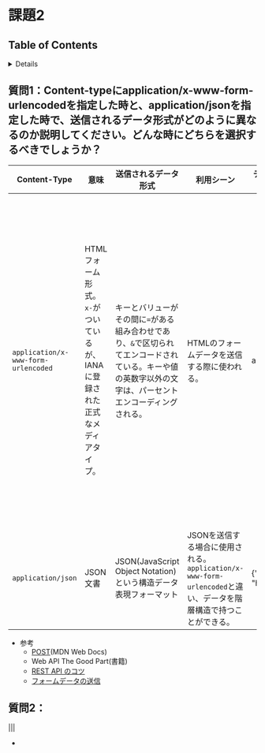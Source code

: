 # 課題2

## Table of Contents
<!-- START doctoc generated TOC please keep comment here to allow auto update -->
<!-- DON'T EDIT THIS SECTION, INSTEAD RE-RUN doctoc TO UPDATE -->
<details>
<summary>Details</summary>

- [質問1：Content-typeにapplication/x-www-form-urlencodedを指定した時と、application/jsonを指定した時で、送信されるデータ形式がどのように異なるのか説明してください。](#%E8%B3%AA%E5%95%8F1content-type%E3%81%ABapplicationx-www-form-urlencoded%E3%82%92%E6%8C%87%E5%AE%9A%E3%81%97%E3%81%9F%E6%99%82%E3%81%A8applicationjson%E3%82%92%E6%8C%87%E5%AE%9A%E3%81%97%E3%81%9F%E6%99%82%E3%81%A7%E9%80%81%E4%BF%A1%E3%81%95%E3%82%8C%E3%82%8B%E3%83%87%E3%83%BC%E3%82%BF%E5%BD%A2%E5%BC%8F%E3%81%8C%E3%81%A9%E3%81%AE%E3%82%88%E3%81%86%E3%81%AB%E7%95%B0%E3%81%AA%E3%82%8B%E3%81%AE%E3%81%8B%E8%AA%AC%E6%98%8E%E3%81%97%E3%81%A6%E3%81%8F%E3%81%A0%E3%81%95%E3%81%84)
- [質問2：どんな時にどちらを選択するべきでしょうか？](#%E8%B3%AA%E5%95%8F2%E3%81%A9%E3%82%93%E3%81%AA%E6%99%82%E3%81%AB%E3%81%A9%E3%81%A1%E3%82%89%E3%82%92%E9%81%B8%E6%8A%9E%E3%81%99%E3%82%8B%E3%81%B9%E3%81%8D%E3%81%A7%E3%81%97%E3%82%87%E3%81%86%E3%81%8B)

</details>
<!-- END doctoc generated TOC please keep comment here to allow auto update -->

## 質問1：Content-typeにapplication/x-www-form-urlencodedを指定した時と、application/jsonを指定した時で、送信されるデータ形式がどのように異なるのか説明してください。どんな時にどちらを選択するべきでしょうか？

|Content-Type|意味|送信されるデータ形式|利用シーン|データ形式の例|備考|
|----|----|----|----|----|----|
|`application/x-www-form-urlencoded`|HTMLフォーム形式。`x-`がついているが、IANAに登録された正式なメディアタイプ。|キーとバリューがその間に`=`がある組み合わせであり、`&`で区切られてエンコードされている。キーや値の英数字以外の文字は、パーセントエンコーディングされる。|HTMLのフォームデータを送信する際に使われる。|a=1&b=1|HTMLのFormの仕様では、GETとPOSTのみがサポートされているため、他のメソッドが利用できないが、リクエストデータに`_method`として使用したいメソッドを指定することで他のメソッドを指定できる。（ただし書籍では`_method`の方法は推奨されておらず、`X-HTTP-Method-Override`ヘッダの使用が推奨されている）<br>`_method`の方法では、`application/x-www-urlencoded`以外の方式でデータを送信することはできない|
|`application/json`|JSON文書|JSON(JavaScript Object Notation)という構造データ表現フォーマット|JSONを送信する場合に使用される。`application/x-www-form-urlencoded`と違い、データを階層構造で持つことができる。|{"name": "hoge"}|

* 参考
  * [POST](https://developer.mozilla.org/ja/docs/Web/HTTP/Methods/POST)(MDN Web Docs)
  * Web API The Good Part(書籍)
  * [REST API のコツ](https://www.slideshare.net/pospome/rest-api-57207424)
  * [フォームデータの送信](https://developer.mozilla.org/ja/docs/Learn/Forms/Sending_and_retrieving_form_data)

## 質問2：

|||

* 